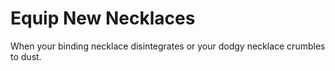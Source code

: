 # Equip New Necklaces
When your binding necklace disintegrates or your dodgy necklace crumbles to dust.
